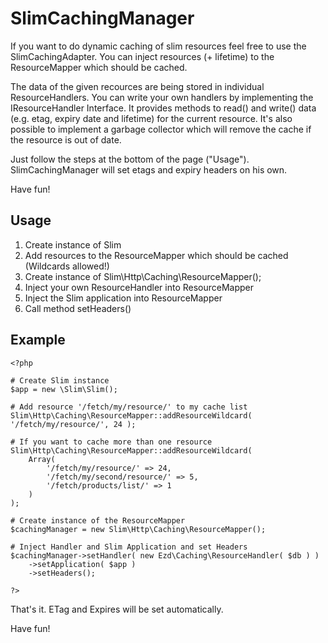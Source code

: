 SlimCachingManager
==================

If you want to do dynamic caching of slim resources feel free to use the SlimCachingAdapter. You can inject resources (+ lifetime) to the ResourceMapper which should be cached.

The data of the given recources are being stored in individual ResourceHandlers. You can write your own handlers by implementing the IResourceHandler Interface. It provides methods to read() and write()
data (e.g. etag, expiry date and lifetime) for the current resource. It's also possible to implement a garbage collector which will remove the cache if the resource is out of date.

Just follow the steps at the bottom of the page ("Usage"). SlimCachingManager will set etags and expiry headers on his own.

Have fun!

Usage
--------
1. Create instance of Slim
2. Add resources to the ResourceMapper which should be cached (Wildcards allowed!)
3. Create instance of Slim\Http\Caching\ResourceMapper();
4. Inject your own ResourceHandler into ResourceMapper
5. Inject the Slim application into ResourceMapper
6. Call method setHeaders()

Example
--------
	<?php
	
	# Create Slim instance
	$app = new \Slim\Slim();
	
	# Add resource '/fetch/my/resource/' to my cache list
	Slim\Http\Caching\ResourceMapper::addResourceWildcard( '/fetch/my/resource/', 24 );
	
	# If you want to cache more than one resource
	Slim\Http\Caching\ResourceMapper::addResourceWildcard(
		Array(
			'/fetch/my/resource/' => 24,
			'/fetch/my/second/resource/' => 5,
			'/fetch/products/list/' => 1
		)
	);
	
	# Create instance of the ResourceMapper
	$cachingManager = new Slim\Http\Caching\ResourceMapper();
	
	# Inject Handler and Slim Application and set Headers
    $cachingManager->setHandler( new Ezd\Caching\ResourceHandler( $db ) )
        ->setApplication( $app )
        ->setHeaders();

	?>
	
That's it. ETag and Expires will be set automatically.

Have fun!